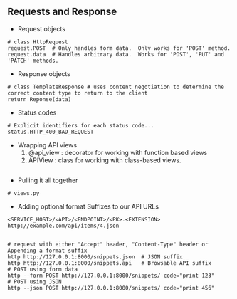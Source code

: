 ## Requests and Response

* Request objects

```
# class HttpRequest
request.POST  # Only handles form data.  Only works for 'POST' method.
request.data  # Handles arbitrary data.  Works for 'POST', 'PUT' and 'PATCH' methods.
```

* Response objects

```
# class TemplateResponse # uses content negotiation to determine the correct content type to return to the client
return Reponse(data)
```

* Status codes

```
# Explicit identifiers for each status code...
status.HTTP_400_BAD_REQUEST
``` 

* Wrapping API views
    1. @api_view : decorator for working with function based views
    2. APIView : class for working with class-based views.

```
```

* Pulling it all together

```
# views.py
```

* Adding optional format Suffixes to our API URLs


```
<SERVICE_HOST>/<API>/<ENDPOINT>/<PK>.<EXTENSION>
http://example.com/api/items/4.json


# request with either "Accept" header, "Content-Type" header or Appending a format suffix
http http://127.0.0.1:8000/snippets.json  # JSON suffix
http http://127.0.0.1:8000/snippets.api   # Browsable API suffix
# POST using form data
http --form POST http://127.0.0.1:8000/snippets/ code="print 123"
# POST using JSON
http --json POST http://127.0.0.1:8000/snippets/ code="print 456"


```
